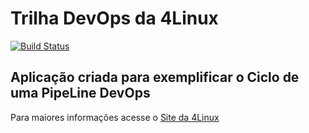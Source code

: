 # Trilha DevOps da 4Linux

<!-- Altere a Flag abaixo com sua URL do Travis -->
[![Build Status](https://travis-ci.org/andersonfariiass/DevOpsLab-HelloWorld.svg?branch=master)](https://travis-ci.org/andersonfariiass/DevOpsLab-HelloWorld)

## Aplicação criada para exemplificar o Ciclo de uma PipeLine DevOps


Para maiores informações acesse o [Site da 4Linux](https://www.4linux.com.br/cursos/devops)
